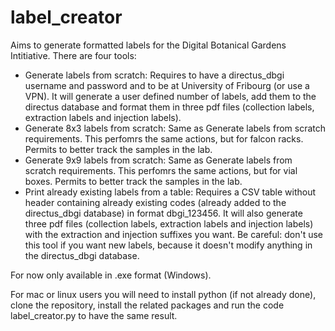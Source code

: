 # label_creator

Aims to generate formatted labels for the Digital Botanical Gardens Intitiative. There are four tools:
- Generate labels from scratch: Requires to have a directus_dbgi username and password and to be at University of Fribourg (or use a VPN). It will generate a user defined number of labels, add them to the directus database and format them in three pdf files (collection labels, extraction labels and injection labels).
- Generate 8x3 labels from scratch: Same as Generate labels from scratch requirements. This perfomrs the same actions, but for falcon racks. Permits to better track the samples in the lab.
- Generate 9x9 labels from scratch: Same as Generate labels from scratch requirements. This perfomrs the same actions, but for vial boxes. Permits to better track the samples in the lab.
- Print already existing labels from a table: Requires a CSV table without header containing already existing codes (already added to the directus_dbgi database) in format dbgi_123456. It will also generate three pdf files (collection labels, extraction labels and injection labels) with the extraction and injection suffixes you want. Be careful: don't use this tool if you want new labels, because it doesn't modify anything in the directus_dbgi database.


For now only available in .exe format (Windows).

For mac or linux users you will need to install python (if not already done), clone the repository, install the related packages and run the code label_creator.py to have the same result.
